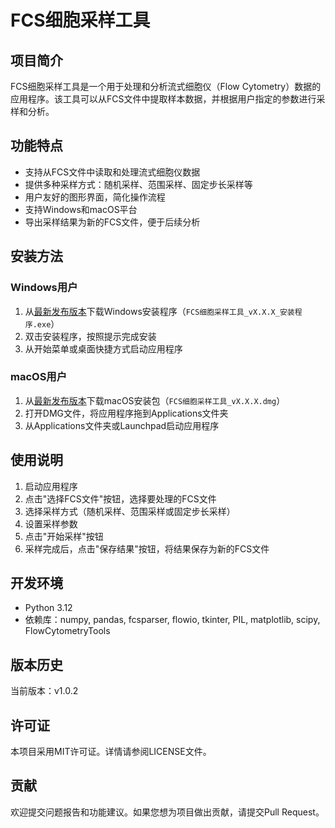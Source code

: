 # FCS细胞采样工具

## 项目简介

FCS细胞采样工具是一个用于处理和分析流式细胞仪（Flow Cytometry）数据的应用程序。该工具可以从FCS文件中提取样本数据，并根据用户指定的参数进行采样和分析。

## 功能特点

- 支持从FCS文件中读取和处理流式细胞仪数据
- 提供多种采样方式：随机采样、范围采样、固定步长采样等
- 用户友好的图形界面，简化操作流程
- 支持Windows和macOS平台
- 导出采样结果为新的FCS文件，便于后续分析

## 安装方法

### Windows用户

1. 从[最新发布版本](https://github.com/fastnas2023/fcs-sampler-test/releases/latest)下载Windows安装程序（`FCS细胞采样工具_vX.X.X_安装程序.exe`）
2. 双击安装程序，按照提示完成安装
3. 从开始菜单或桌面快捷方式启动应用程序

### macOS用户

1. 从[最新发布版本](https://github.com/fastnas2023/fcs-sampler-test/releases/latest)下载macOS安装包（`FCS细胞采样工具_vX.X.X.dmg`）
2. 打开DMG文件，将应用程序拖到Applications文件夹
3. 从Applications文件夹或Launchpad启动应用程序

## 使用说明

1. 启动应用程序
2. 点击"选择FCS文件"按钮，选择要处理的FCS文件
3. 选择采样方式（随机采样、范围采样或固定步长采样）
4. 设置采样参数
5. 点击"开始采样"按钮
6. 采样完成后，点击"保存结果"按钮，将结果保存为新的FCS文件

## 开发环境

- Python 3.12
- 依赖库：numpy, pandas, fcsparser, flowio, tkinter, PIL, matplotlib, scipy, FlowCytometryTools

## 版本历史

当前版本：v1.0.2

## 许可证

本项目采用MIT许可证。详情请参阅LICENSE文件。

## 贡献

欢迎提交问题报告和功能建议。如果您想为项目做出贡献，请提交Pull Request。
